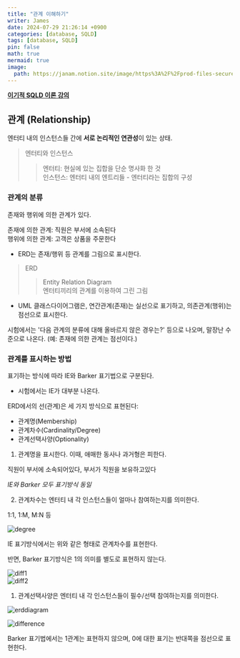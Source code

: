 ```yaml
---
title: "관계 이해하기"
writer: James
date: 2024-07-29 21:26:14 +0900
categories: [database, SQLD]
tags: [database, SQLD]
pin: false
math: true
mermaid: true
image:
  path: https://janam.notion.site/image/https%3A%2F%2Fprod-files-secure.s3.us-west-2.amazonaws.com%2Fd6bf389f-51e5-4356-b4a7-6b4bd35c1d89%2Fdc53bd14-688b-4c51-83c3-f7ad6f2db4b0%2FUntitled.png?table=block&id=712a5cdc-4f2c-4a1b-a0b3-8c60419da21f&spaceId=d6bf389f-51e5-4356-b4a7-6b4bd35c1d89&width=930&userId=&cache=v2
---
```


[**이기적 SQLD 이론 강의**](https://www.youtube.com/watch?v=64c0BgeCLAY&t=1s)  

## 관계 (Relationship)  

엔터티 내의 인스턴스들 간에 **서로 논리적인 연관성**이 있는 상태.

> 엔터티와 인스턴스   
>> 엔터티: 현실에 있는 집합을 단순 명사화 한 것  
>> 인스턴스: 엔터티 내의 엔트리들 - 엔터티라는 집합의 구성  

### 관계의 분류  

존재와 행위에 의한 관계가 있다.  

존재에 의한 관계: 직원은 부서에 소속된다  
행위에 의한 관계: 고객은 상품을 주문한다  

- ERD는 존재/행위 등 관계를 그림으로 표시한다. 

> ERD  
>> Entity Relation Diagram  
>> 엔터티끼리의 관계를 이용하여 그린 그림  

- UML 클래스다이어그램은, 연간관계(존재)는 실선으로 표기하고, 의존관계(행위)는 점선으로 표시한다.  

시험에서는 '다음 관계의 분류에 대해 올바르지 않은 경우는?' 등으로 나오며, 말장난 수준으로 나온다. (예: 존재에 의한 관계는 점선이다.)  

### 관계를 표시하는 방법  

표기하는 방식에 따라 IE와 Barker 표기법으로 구분된다.  
- 시험에서는 IE가 대부분 나온다.  

ERD에서의 선(관계)은 세 가지 방식으로 표현된다:  

- 관계명(Membership)
- 관계차수(Cardinality/Degree)
- 관계선택사양(Optionality)  

1. 관계명을 표시한다. 이때, 애매한 동사나 과거형은 피한다.  

직원이 부서에 소속되어있다, 부서가 직원을 보유하고있다  

*IE와 Barker 모두 표기방식 동일*  

2. 관계차수는 엔터티 내 각 인스턴스들이 얼마나 참여하는지를 의미한다.  

1:1, 1:M, M:N 등  

![degree](https://mblogthumb-phinf.pstatic.net/MjAxODExMTlfMjE3/MDAxNTQyNjM4Mjk2MDg4.EmvBgBtbc0lT4BZPnZ8uxsXUAB0g2w1ywkkf8hCS8C0g.zuCjeQTS814lsqwUfglO2XPR0RePTEzi9tCvK7hu2wwg.PNG.qbxlvnf11/ERD-Notation.PNG?type=w800)   

IE 표기방식에서는 위와 같은 형태로 관계차수를 표현한다. 

반면, Barker 표기방식은 1의 의미를 별도로 표현하지 않는다.  

![diff1](https://velog.velcdn.com/images/mjieun/post/fad96a6f-f246-41a1-b7a3-781df8fde6e4/image.png)    
![diff2](https://velog.velcdn.com/images/mjieun/post/4f2665e3-1e4b-47c9-959a-0cdd0d82672a/image.png)  

1. 관계선택사양은 엔터티 내 각 인스턴스들이 필수/선택 참여하는지를 의미한다.  

![erddiagram](https://janam.notion.site/image/https%3A%2F%2Fprod-files-secure.s3.us-west-2.amazonaws.com%2Fd6bf389f-51e5-4356-b4a7-6b4bd35c1d89%2Fdc53bd14-688b-4c51-83c3-f7ad6f2db4b0%2FUntitled.png?table=block&id=712a5cdc-4f2c-4a1b-a0b3-8c60419da21f&spaceId=d6bf389f-51e5-4356-b4a7-6b4bd35c1d89&width=930&userId=&cache=v2)  

![difference](https://janam.notion.site/image/https%3A%2F%2Fprod-files-secure.s3.us-west-2.amazonaws.com%2Fd6bf389f-51e5-4356-b4a7-6b4bd35c1d89%2Fec9807a9-0883-4e1c-9089-f242d2e35dc1%2FUntitled.png?table=block&id=42061f47-feb2-4cab-8886-93a8bd482a50&spaceId=d6bf389f-51e5-4356-b4a7-6b4bd35c1d89&width=2000&userId=&cache=v2)  

Barker 표기법에서는 1관계는 표현하지 않으며, 0에 대한 표기는 반대쪽을 점선으로 표현한다.   





